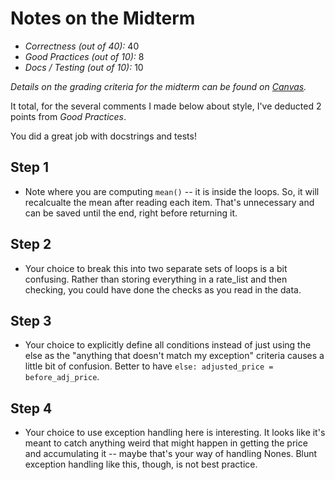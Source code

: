# Notes on the Midterm

* _Correctness    (out of 40):_ 40
* _Good Practices (out of 10):_ 8
* _Docs / Testing (out of 10):_ 10

_Details on the grading criteria for the midterm can be found on [Canvas](https://canvas.slu.edu/courses/28045/rubrics/23671)._

It total, for the several comments I made below about style, I've deducted 2 points from _Good Practices_.

You did a great job with docstrings and tests!

## Step 1
* Note where you are computing `mean()` -- it is inside the loops. So, it will recalcualte the mean after reading each item. That's unnecessary and can be saved until the end, right before returning it.

## Step 2
* Your choice to break this into two separate sets of loops is a bit confusing. Rather than storing everything in a rate_list and then checking, you could have done the checks as you read in the data.

## Step 3
* Your choice to explicitly define all conditions instead of just using the else as the "anything that doesn't match my exception" criteria causes a little bit of confusion. Better to have `else: adjusted_price = before_adj_price`.

## Step 4
* Your choice to use exception handling here is interesting. It looks like it's meant to catch anything weird that might happen in getting the price and accumulating it -- maybe that's your way of handling Nones. Blunt exception handling like this, though, is not best practice.
